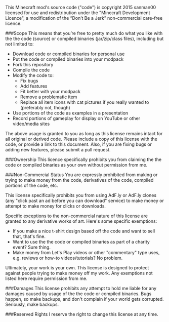 This Minecraft mod's source code ("code") is copyright 2015 sanman00 licensed for use and redistribution under the "Minecraft Development Licence", a modification of the “Don’t Be a Jerk” non-commercial care-free licence.

###Scope
This means that you’re free to pretty much do what you like with the the code (source) or compiled binaries (jar/zip/class files), including but not limited to:
* Download code or compiled binaries for personal use
* Put the code or compiled binaries into your modpack
* Fork this repository
* Compile the code
* Modify the code to: 
  * Fix bugs 
  * Add features 
  * Fit better with your modpack
  * Remove a problematic item
  * Replace all item icons with cat pictures if you really wanted to (preferably not, though)
* Use portions of the code as examples in a presentation
* Record portions of gameplay for display on YouTube or other video/media sites

The above usage is granted to you as long as this license remains intact for all original or derived code. Please include a copy of this license with the code, or provide a link to this document. Also, if you are fixing bugs or adding new features, please submit a pull request.

###Ownership
This licence specifically prohibits you from claiming the the code or compiled binaries as your own without permission from me. 

###Non-Commercial Status
You are expressly prohibited from making or trying to make money from the code, derivatives of the code, compiled portions of the code, etc.

This license specifically prohibits you from using AdF.ly or AdF.ly clones (any "click past an ad before you can download" service) to make money or attempt to make money for clicks or downloads.

Specific exceptions to the non-commercial nature of this license are granted to any derivative works of art. Here's some specific exemptions:
* If you make a nice t-shirt design based off the code and want to sell that, that's fine.
* Want to use the the code or compiled binaries as part of a charity event? Sure thing.
* Make money from Let's Play videos or other "commentary" type uses, e.g. reviews or how-to videos/tutorials? No problem.

Ultimately, your work is your own. This license is designed to protect against people trying to make money off my work. Any exemptions not listed here require permission from me.

###Damages
This license prohibits any attempt to hold me liable for any damages caused by usage of the the code or compiled binaries. Bugs happen, so make backups, and don't complain if your world gets corrupted. Seriously, make backups.

###Reserved Rights
I reserve the right to change this license at any time.
